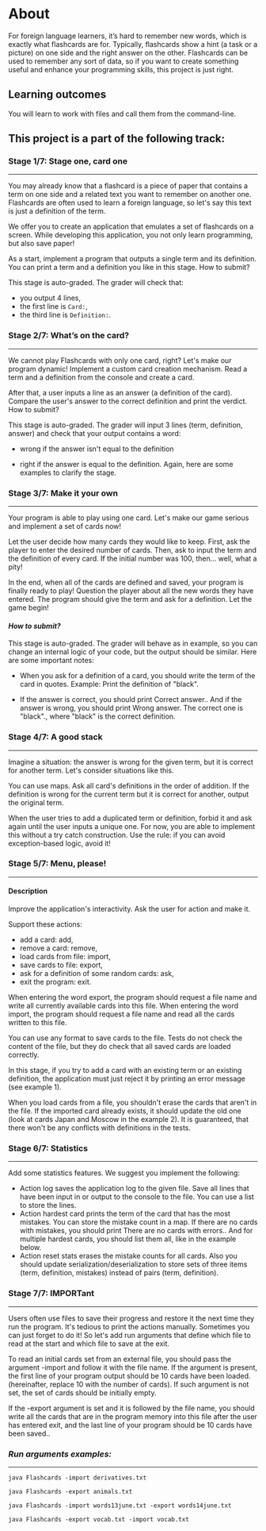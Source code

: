 # **About**



For foreign language learners, it’s hard to remember new words, which is exactly what flashcards are for. Typically, flashcards show a hint (a task or a picture) on one side and the right answer on the other. Flashcards can be used to remember any sort of data, so if you want to create something useful and enhance your programming skills, this project is just right.

## Learning outcomes


You will learn to work with files and call them from the command-line.

## **This project is a part of the following track:**

### **Stage 1/7: Stage one, card one**
___


You may already know that a flashcard is a piece of 
paper that contains a term on one side and a related text you want to remember on another one. Flashcards are often used to learn a foreign language, so let's say this text is just a definition of the term.

We offer you to create an application that emulates a set of flashcards on a screen. While developing this application, you not only learn programming, but also save paper!

As a start, implement a program that outputs a single term and its definition. You can print a term and a definition you like in this stage. How to submit?

This stage is auto-graded. The grader will check that:


+ you output 4 lines,
+ the first line is `Card:`,
 + the third line is `Definition:`.

### **Stage 2/7: What’s on the card?**
____
We cannot play Flashcards with only one card, right? Let's make our program dynamic! Implement a custom card creation mechanism. Read a term and a definition from the console and create a card.

After that, a user inputs a line as an answer (a definition of the card). Compare the user's answer to the correct definition and print the verdict. How to submit?

This stage is auto-graded. The grader will input 3 lines (term, definition, answer) and check that your output contains a word:

+ wrong if the answer isn't equal to the definition
  
+ right if the answer is equal to the definition.
Again, here are some examples to clarify the stage.

### **Stage 3/7: Make it your own**
____
Your program is able to play using one card. Let's make our game serious and implement a set of cards now!

Let the user decide how many cards they would like to keep. First, ask the player to enter the desired number of cards. Then, ask to input the term and the definition of every card. If the initial number was 100, then... well, what a pity!

In the end, when all of the cards are defined and saved, your program is finally ready to play! Question the player about all the new words they have entered. The program should give the term and ask for a definition. Let the game begin!

#### ***How to submit?***
This stage is auto-graded. The grader will behave as in example, so you can change an internal logic of your code, but the output should be similar. Here are some important notes:

+ When you ask for a definition of a card, you should write the term of the card in quotes. Example: Print the definition of "black".
  
+ If the answer is correct, you should print Correct answer.. And if the answer is wrong, you should print Wrong answer. The correct one is "black"., where "black" is the correct definition.
  

### **Stage 4/7: A good stack**
____
Imagine a situation: the answer is wrong for the given term, but it is correct for another term. Let's consider situations like this.

You can use maps. Ask all card's definitions in the order of addition. If the definition is wrong for the current term but it is correct for another, output the original term.

When the user tries to add a duplicated term or definition, forbid it and ask again until the user inputs a unique one. For now, you are able to implement this without a try catch construction. Use the rule: if you can avoid exception-based logic, avoid it!

### **Stage 5/7: Menu, please!**
____
#### **Description**

Improve the application's interactivity. Ask the user for action and make it.

Support these actions:

+ add a card: add,
+ remove a card: remove,
+ load cards from file: import,
+ save cards to file: export,
+ ask for a definition of some random cards: ask,
+ exit the program: exit.
  

When entering the word export, the program should request a file name and write all currently available cards into this file. When entering the word import, the program should request a file name and read all the cards written to this file.

You can use any format to save cards to the file. Tests do not check the content of the file, but they do check that all saved cards are loaded correctly.

In this stage, if you try to add a card with an existing term or an existing definition, the application must just reject it by printing an error message (see example 1).

When you load cards from a file, you shouldn't erase the cards that aren't in the file. If the imported card already exists, it should update the old one (look at cards Japan and Moscow in the example 2). It is guaranteed, that there won't be any conflicts with definitions in the tests.
### **Stage 6/7: Statistics**
____
Add some statistics features. We suggest you implement the following:

+ Action log saves the application log to the given file. Save all lines that have been input in or output to the console to the file. You can use a list to store the lines.
+ Action hardest card prints the term of the card that has the most mistakes. You can store the mistake count in a map. If there are no cards with mistakes, you should print There are no cards with errors.. And for multiple hardest cards, you should list them all, like in the example below.
+ Action reset stats erases the mistake counts for all cards.
Also you should update serialization/deserialization to store sets of three items (term, definition, mistakes) instead of pairs (term, definition).

### **Stage 7/7: IMPORTant**
___
Users often use files to save their progress and restore it the next time they run the program. It's tedious to print the actions manually. Sometimes you can just forget to do it! So let's add run arguments that define which file to read at the start and which file to save at the exit.

To read an initial cards set from an external file, you should pass the argument -import and follow it with the file name. If the argument is present, the first line of your program output should be 10 cards have been loaded. (hereinafter, replace 10 with the number of cards). If such argument is not set, the set of cards should be initially empty.

If the -export argument is set and it is followed by the file name, you should write all the cards that are in the program memory into this file after the user has entered exit, and the last line of your program should be 10 cards have been saved..

### ***Run arguments examples:***
___
```
java Flashcards -import derivatives.txt

java Flashcards -export animals.txt

java Flashcards -import words13june.txt -export words14june.txt

java Flashcards -export vocab.txt -import vocab.txt
```
